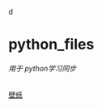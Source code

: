 d

# python_files

###### 用于 python学习同步
[壁纸](https://github.com/NiNG-XiAOYUAN/python/blob/main/picture/230259hfkew67ed8a2piyc.png?raw=true)

